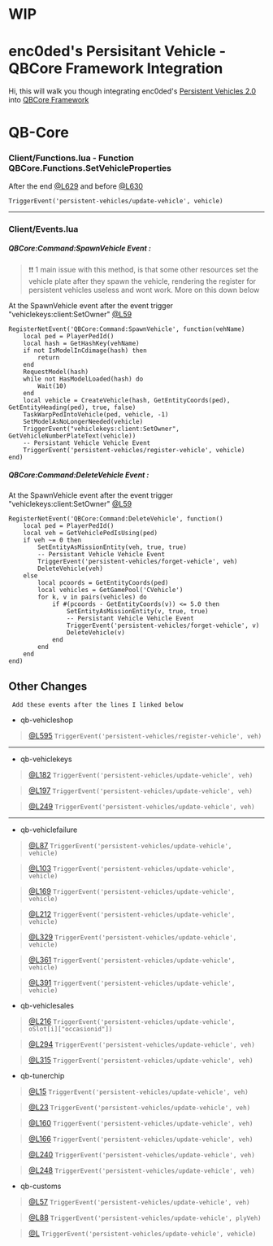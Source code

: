 # WIP
# enc0ded's Persisitant Vehicle - QBCore Framework Integration

Hi, this will walk you though integrating enc0ded's [Persistent Vehicles 2.0](https://github.com/enc0ded/enc0ded-persistent-vehicles-2.0) into [QBCore Framework](https://github.com/qbcore-framework?q=&type=&language=&sort=)


# QB-Core

### Client/Functions.lua - Function QBCore.Functions.SetVehicleProperties

After the end [@L629](https://github.com/qbcore-framework/qb-core/blob/fffbb41840c3269ff83c22e8d93b8269fa16661d/client/functions.lua#L629) and before [@L630](https://github.com/qbcore-framework/qb-core/blob/fffbb41840c3269ff83c22e8d93b8269fa16661d/client/functions.lua#L630)

    TriggerEvent('persistent-vehicles/update-vehicle', vehicle)
---
### Client/Events.lua
##### QBCore:Command:SpawnVehicle Event :

>  ❗❗  1 main issue with this method, is that some other resources set the vehicle plate after they spawn the vehicle, rendering the register for persistent vehicles useless and wont work. More on this down below

At the SpawnVehicle event after the event trigger "vehiclekeys:client:SetOwner" [@L59](https://github.com/qbcore-framework/qb-core/blob/fffbb41840c3269ff83c22e8d93b8269fa16661d/client/events.lua#L59) 

    RegisterNetEvent('QBCore:Command:SpawnVehicle', function(vehName)
		local ped = PlayerPedId()
		local hash = GetHashKey(vehName)
		if not IsModelInCdimage(hash) then
			return
		end
		RequestModel(hash)
		while not HasModelLoaded(hash) do
			Wait(10)
		end
		local vehicle = CreateVehicle(hash, GetEntityCoords(ped), GetEntityHeading(ped), true, false)
		TaskWarpPedIntoVehicle(ped, vehicle, -1)
		SetModelAsNoLongerNeeded(vehicle)
		TriggerEvent("vehiclekeys:client:SetOwner", GetVehicleNumberPlateText(vehicle))
		-- Persistant Vehicle Vehicle Event
		TriggerEvent('persistent-vehicles/register-vehicle', vehicle)
	end)

##### QBCore:Command:DeleteVehicle Event :
At the SpawnVehicle event after the event trigger "vehiclekeys:client:SetOwner" [@L59](https://github.com/qbcore-framework/qb-core/blob/fffbb41840c3269ff83c22e8d93b8269fa16661d/client/events.lua#L59) 

    RegisterNetEvent('QBCore:Command:DeleteVehicle', function()
	    local ped = PlayerPedId()
	    local veh = GetVehiclePedIsUsing(ped)
	    if veh ~= 0 then
		    SetEntityAsMissionEntity(veh, true, true)
		    -- Persistant Vehicle Vehicle Event
		    TriggerEvent('persistent-vehicles/forget-vehicle', veh)
		    DeleteVehicle(veh)
	    else
		    local pcoords = GetEntityCoords(ped)
		    local vehicles = GetGamePool('CVehicle')
		    for k, v in pairs(vehicles) do
			    if #(pcoords - GetEntityCoords(v)) <= 5.0 then
				    SetEntityAsMissionEntity(v, true, true)
				    -- Persistant Vehicle Vehicle Event
				    TriggerEvent('persistent-vehicles/forget-vehicle', v)
				    DeleteVehicle(v)
			    end
		    end
	    end
    end)
      
## Other Changes

     Add these events after the lines I linked below

- qb-vehicleshop
> [@L595](https://github.com/qbcore-framework/qb-vehicleshop/blob/2c72f286a36c614a6664958643d6f03f17672235/client.lua#L595)
> `TriggerEvent('persistent-vehicles/register-vehicle', veh)`
---
- qb-vehiclekeys 
> [@L182](https://github.com/qbcore-framework/qb-vehiclekeys/blob/e5bf8f955bb3cfb0a5e165d0e498059700f45a23/client/main.lua#L182)
> `TriggerEvent('persistent-vehicles/update-vehicle', veh)`

> [@L197](https://github.com/qbcore-framework/qb-vehiclekeys/blob/e5bf8f955bb3cfb0a5e165d0e498059700f45a23/client/main.lua#L197)
> `TriggerEvent('persistent-vehicles/update-vehicle', veh)`

> [@L249](https://github.com/qbcore-framework/qb-vehiclekeys/blob/e5bf8f955bb3cfb0a5e165d0e498059700f45a23/client/main.lua#L249)
> `TriggerEvent('persistent-vehicles/update-vehicle', veh)`
---
- qb-vehiclefailure
> [@L87](https://github.com/qbcore-framework/qb-vehiclefailure/blob/8fb18c1eca951b5c9cfcf3c8a4dfbcc70a5e49c2/client.lua#L87)
> `TriggerEvent('persistent-vehicles/update-vehicle', vehicle)`

>[@L103](https://github.com/qbcore-framework/qb-vehiclefailure/blob/8fb18c1eca951b5c9cfcf3c8a4dfbcc70a5e49c2/client.lua#L103)
> `TriggerEvent('persistent-vehicles/update-vehicle', vehicle)`

>[@L169](https://github.com/qbcore-framework/qb-vehiclefailure/blob/8fb18c1eca951b5c9cfcf3c8a4dfbcc70a5e49c2/client.lua#L169)
> `TriggerEvent('persistent-vehicles/update-vehicle', vehicle)`

>[@L212](https://github.com/qbcore-framework/qb-vehiclefailure/blob/8fb18c1eca951b5c9cfcf3c8a4dfbcc70a5e49c2/client.lua#L212)
> `TriggerEvent('persistent-vehicles/update-vehicle', vehicle)`

>[@L329](https://github.com/qbcore-framework/qb-vehiclefailure/blob/8fb18c1eca951b5c9cfcf3c8a4dfbcc70a5e49c2/client.lua#L329)
> `TriggerEvent('persistent-vehicles/update-vehicle', vehicle)`

>[@L361](https://github.com/qbcore-framework/qb-vehiclefailure/blob/8fb18c1eca951b5c9cfcf3c8a4dfbcc70a5e49c2/client.lua#L361)
> `TriggerEvent('persistent-vehicles/update-vehicle', vehicle)`

>[@L391](https://github.com/qbcore-framework/qb-vehiclefailure/blob/8fb18c1eca951b5c9cfcf3c8a4dfbcc70a5e49c2/client.lua#L391)
> `TriggerEvent('persistent-vehicles/update-vehicle', vehicle)`

- qb-vehiclesales
>[@L216](https://github.com/qbcore-framework/qb-vehiclesales/blob/66883a59c0d7465be83a72738498d78a0cbe96f8/client/main.lua#L216)
> `TriggerEvent('persistent-vehicles/update-vehicle', oSlot[i]["occasionid"])`

>[@L294](https://github.com/qbcore-framework/qb-vehiclesales/blob/66883a59c0d7465be83a72738498d78a0cbe96f8/client/main.lua#L294)
> `TriggerEvent('persistent-vehicles/update-vehicle', veh)`

>[@L315](https://github.com/qbcore-framework/qb-vehiclesales/blob/66883a59c0d7465be83a72738498d78a0cbe96f8/client/main.lua#L315)
> `TriggerEvent('persistent-vehicles/update-vehicle', veh)`

- qb-tunerchip
>[@L15](https://github.com/qbcore-framework/qb-tunerchip/blob/bbd42dcd54dd37c19bce4d94ba717a3ab5b0cb5e/client/main.lua#L15)
> `TriggerEvent('persistent-vehicles/update-vehicle', veh)`

>[@L23](https://github.com/qbcore-framework/qb-tunerchip/blob/bbd42dcd54dd37c19bce4d94ba717a3ab5b0cb5e/client/main.lua#L23)
> `TriggerEvent('persistent-vehicles/update-vehicle', veh)`

>[@L160](https://github.com/qbcore-framework/qb-tunerchip/blob/bbd42dcd54dd37c19bce4d94ba717a3ab5b0cb5e/client/main.lua#L160)
> `TriggerEvent('persistent-vehicles/update-vehicle', veh)`

>[@L166](https://github.com/qbcore-framework/qb-tunerchip/blob/bbd42dcd54dd37c19bce4d94ba717a3ab5b0cb5e/client/main.lua#L166)
> `TriggerEvent('persistent-vehicles/update-vehicle', veh)`

>[@L240](https://github.com/qbcore-framework/qb-tunerchip/blob/bbd42dcd54dd37c19bce4d94ba717a3ab5b0cb5e/client/main.lua#L240)
> `TriggerEvent('persistent-vehicles/update-vehicle', veh)`

>[@L248](https://github.com/qbcore-framework/qb-tunerchip/blob/bbd42dcd54dd37c19bce4d94ba717a3ab5b0cb5e/client/main.lua#L248)
> `TriggerEvent('persistent-vehicles/update-vehicle', veh)`

- qb-customs
>[@L57](https://github.com/qbcore-framework/qb-customs/blob/e1e27886fdde53b22165110234ac470b0e5b57e9/client/cl_bennys.lua#L57)
> `TriggerEvent('persistent-vehicles/update-vehicle', veh)`

>[@L88](https://github.com/qbcore-framework/qb-customs/blob/e1e27886fdde53b22165110234ac470b0e5b57e9/client/cl_bennys.lua#L88)
> `TriggerEvent('persistent-vehicles/update-vehicle', plyVeh)`




>[@L]()
> `TriggerEvent('persistent-vehicles/update-vehicle', vehicle)`
